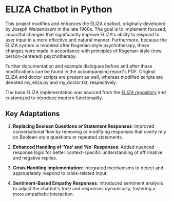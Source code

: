 # ELIZA Chatbot in Python  

This project modifies and enhances the ELIZA chatbot, originally developed by Joseph Weizenbaum in the late 1960s. The goal is to implement focused, impactful changes that significantly improve ELIZA's ability to respond to user input in a more effective and natural manner. Furthermore, because the ELIZA system is modeled after Rogerian-style psychotherapy, these changes were made in accordance with principles of Rogerian-style (now person-centered) psychotherapy.

Further documentation and example dialogues before and after these modifications can be found in the accompanying report's PDF. Original ELIZA and doctor scripts are present as well, whereas modified scripts are denoted my_eliza.py and my_doctor.txt, respectively.

The base ELIZA implementation was sourced from the [ELIZA repository](https://github.com/wadetb/eliza) and customized to introduce modern functionality.  

## Key Adaptations  

1. **Replacing Boolean Questions or Statement Responses**: Improved conversational flow by removing or modifying responses that overly rely on Boolean-style questions or repeated statements.
 
2. **Enhanced Handling of 'Yes' and 'No' Responses**: Added nuanced response logic for better context-specific understanding of affirmative and negative replies.
   
3. **Crisis Handling Implementation**: Integrated mechanisms to detect and appropriately respond to crisis-related input.
     
4. **Sentiment-Based Empathy Responses**: Introduced sentiment analysis to adjust the chatbot's tone and responses dynamically, fostering a more empathetic interaction.

